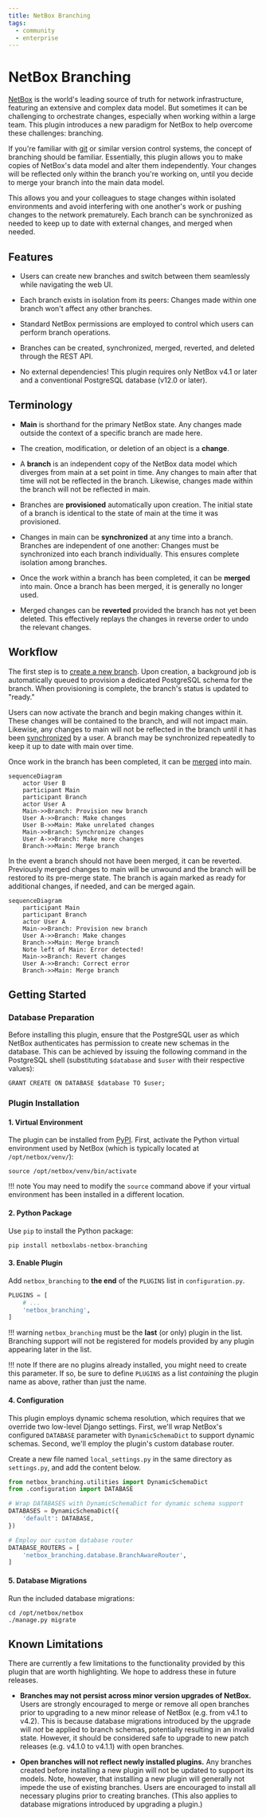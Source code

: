 ```yaml
---
title: NetBox Branching
tags:
  - community
  - enterprise
---
```


# NetBox Branching

[NetBox](https://github.com/netbox-community/netbox) is the world's leading source of truth for network infrastructure, featuring an extensive and complex data model. But sometimes it can be challenging to orchestrate changes, especially when working within a large team. This plugin introduces a new paradigm for NetBox to help overcome these challenges: branching.

If you're familiar with [git](https://git-scm.com/) or similar version control systems, the concept of branching should be familiar. Essentially, this plugin allows you to make copies of NetBox's data model and alter them independently. Your changes will be reflected only within the branch you're working on, until you decide to merge your branch into the main data model.

This allows you and your colleagues to stage changes within isolated environments and avoid interfering with one another's work or pushing changes to the network prematurely. Each branch can be synchronized as needed to keep up to date with external changes, and merged when needed.

## Features

* Users can create new branches and switch between them seamlessly while navigating the web UI.

* Each branch exists in isolation from its peers: Changes made within one branch won't affect any other branches.

* Standard NetBox permissions are employed to control which users can perform branch operations.

* Branches can be created, synchronized, merged, reverted, and deleted through the REST API.

* No external dependencies! This plugin requires only NetBox v4.1 or later and a conventional PostgreSQL database (v12.0 or later).

## Terminology

* **Main** is shorthand for the primary NetBox state. Any changes made outside the context of a specific branch are made here.

* The creation, modification, or deletion of an object is a **change**.

* A **branch** is an independent copy of the NetBox data model which diverges from main at a set point in time. Any changes to main after that time will not be reflected in the branch. Likewise, changes made within the branch will not be reflected in main.

* Branches are **provisioned** automatically upon creation. The initial state of a branch is identical to the state of main at the time it was provisioned. 

* Changes in main can be **synchronized** at any time into a branch. Branches are independent of one another: Changes must be synchronized into each branch individually. This ensures complete isolation among branches.

* Once the work within a branch has been completed, it can be **merged** into main. Once a branch has been merged, it is generally no longer used.

* Merged changes can be **reverted** provided the branch has not yet been deleted. This effectively replays the changes in reverse order to undo the relevant changes.

## Workflow

The first step is to [create a new branch](./using-branches/creating-a-branch.md). Upon creation, a background job is automatically queued to provision a dedicated PostgreSQL schema for the branch. When provisioning is complete, the branch's status is updated to "ready."

Users can now activate the branch and begin making changes within it. These changes will be contained to the branch, and will not impact main. Likewise, any changes to main will not be reflected in the branch until it has been [synchronized](./using-branches/syncing-merging.md#syncing-a-branch) by a user. A branch may be synchronized repeatedly to keep it up to date with main over time.

Once work in the branch has been completed, it can be [merged](./using-branches/syncing-merging.md#merging-a-branch) into main.

```mermaid
sequenceDiagram
    actor User B
    participant Main
    participant Branch
    actor User A
    Main->>Branch: Provision new branch
    User A->>Branch: Make changes
    User B->>Main: Make unrelated changes
    Main->>Branch: Synchronize changes
    User A->>Branch: Make more changes
    Branch->>Main: Merge branch
```

In the event a branch should not have been merged, it can be reverted. Previously merged changes to main will be unwound and the branch will be restored to its pre-merge state. The branch is again marked as ready for additional changes, if needed, and can be merged again.

```mermaid
sequenceDiagram
    participant Main
    participant Branch
    actor User A
    Main->>Branch: Provision new branch
    User A->>Branch: Make changes
    Branch->>Main: Merge branch
    Note left of Main: Error detected!
    Main->>Branch: Revert changes
    User A->>Branch: Correct error
    Branch->>Main: Merge branch
```

## Getting Started

### Database Preparation

Before installing this plugin, ensure that the PostgreSQL user as which NetBox authenticates has permission to create new schemas in the database. This can be achieved by issuing the following command in the PostgreSQL shell (substituting `$database` and `$user` with their respective values):

```postgresql
GRANT CREATE ON DATABASE $database TO $user;
```

### Plugin Installation

#### 1. Virtual Environment

The plugin can be installed from [PyPI](https://pypi.org/project/netboxlabs-netbox-branching/). First, activate the Python virtual environment used by NetBox (which is typically located at `/opt/netbox/venv/`):

```
source /opt/netbox/venv/bin/activate
```

!!! note
    You may need to modify the `source` command above if your virtual environment has been installed in a different location.

#### 2. Python Package

Use `pip` to install the Python package:

```
pip install netboxlabs-netbox-branching
```

#### 3. Enable Plugin

Add `netbox_branching` to **the end** of the `PLUGINS` list in `configuration.py`.

```python
PLUGINS = [
    # ...
    'netbox_branching',
]
```

!!! warning
    `netbox_branching` must be the **last** (or only) plugin in the list. Branching support will not be registered for models provided by any plugin appearing later in the list.

!!! note
    If there are no plugins already installed, you might need to create this parameter. If so, be sure to define `PLUGINS` as a list _containing_ the plugin name as above, rather than just the name.

#### 4. Configuration

This plugin employs dynamic schema resolution, which requires that we override two low-level Django settings. First, we'll wrap NetBox's configured `DATABASE` parameter with `DynamicSchemaDict` to support dynamic schemas. Second, we'll employ the plugin's custom database router.

Create a new file named `local_settings.py` in the same directory as `settings.py`, and add the content below.

```python
from netbox_branching.utilities import DynamicSchemaDict
from .configuration import DATABASE

# Wrap DATABASES with DynamicSchemaDict for dynamic schema support
DATABASES = DynamicSchemaDict({
    'default': DATABASE,
})

# Employ our custom database router
DATABASE_ROUTERS = [
    'netbox_branching.database.BranchAwareRouter',
]
```

#### 5. Database Migrations

Run the included database migrations:

```
cd /opt/netbox/netbox
./manage.py migrate
```

## Known Limitations

There are currently a few limitations to the functionality provided by this plugin that are worth highlighting. We hope to address these in future releases.

* **Branches may not persist across minor version upgrades of NetBox.** Users are strongly encouraged to merge or remove all open branches prior to upgrading to a new minor release of NetBox (e.g. from v4.1 to v4.2). This is because database migrations introduced by the upgrade will _not_ be applied to branch schemas, potentially resulting in an invalid state. However, it should be considered safe to upgrade to new patch releases (e.g. v4.1.0 to v4.1.1) with open branches.

* **Open branches will not reflect newly installed plugins.** Any branches created before installing a new plugin will not be updated to support its models. Note, however, that installing a new plugin will generally not impede the use of existing branches. Users are encouraged to install all necessary plugins prior to creating branches. (This also applies to database migrations introduced by upgrading a plugin.)
